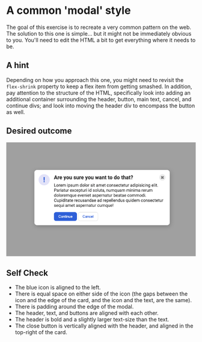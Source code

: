 # A common 'modal' style

The goal of this exercise is to recreate a very common pattern on the web. The solution to this one is simple... but it might not be immediately obvious to you. You'll need to edit the HTML a bit to get everything where it needs to be.

## A hint

Depending on how you approach this one, you might need to revisit the `flex-shrink` property to keep a flex item from getting smashed. In addition, pay attention to the structure of the HTML, specifically look into adding an additional container surrounding the header, button, main text, cancel, and continue divs; and look into moving the header div to encompass the button as well.

## Desired outcome

![Desired outcome](desired-outcome.png)

## Self Check

- The blue icon is aligned to the left.  
- There is equal space on either side of the icon (the gaps between the icon and the edge of the card, and the icon and the text, are the same).  
- There is padding around the edge of the modal.  
- The header, text, and buttons are aligned with each other.  
- The header is bold and a slightly larger text-size than the text.  
- The close button is vertically aligned with the header, and aligned in the top-right of the card.
